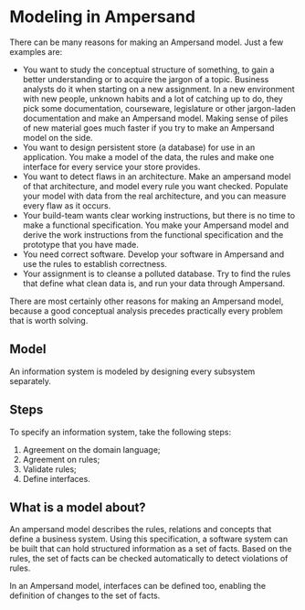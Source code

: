 # Modeling in Ampersand

There can be many reasons for making an Ampersand model. Just a few examples are:

* You want to study the conceptual structure of something, to gain a better understanding or to acquire the jargon of a topic. Business analysts do it when starting on a new assignment. In a new environment with new people, unknown habits and a lot of catching up to do, they pick some documentation, courseware, legislature or other jargon-laden documentation and make an Ampersand model. Making sense of piles of new material goes much faster if you try to make an Ampersand model on the side.
* You want to design persistent store \(a database\) for use in an application. You make a model of the data, the rules and make one interface for every service your store provides.
* You want to detect flaws in an architecture. Make an ampersand model of that architecture, and model every rule you want checked. Populate your model with data from the real architecture, and you can measure every flaw as it occurs.
* Your build-team wants clear working instructions, but there is no time to make a functional specification. You make your Ampersand model and derive the work instructions from the functional specification and the prototype that you have made.
* You need correct software. Develop your software in Ampersand and use the rules to establish correctness.
* Your assignment is to cleanse a polluted database. Try to find the rules that define what clean data is, and run your data through Ampersand.

There are most certainly other reasons for making an Ampersand model, because a good conceptual analysis precedes practically every problem that is worth solving.

## Model

An information system is modeled by designing every subsystem separately.

## Steps

To specify an information system, take the following steps:  
1. Agreement on the domain language;  
2. Agreement on rules;  
3. Validate rules;  
4. Define interfaces.

## What is a model about?

An ampersand model describes the rules, relations and concepts that define a business system. Using this specification, a software system can be built that can hold structured information as a set of facts. Based on the rules, the set of facts can be checked automatically to detect violations of rules.

In an Ampersand model, interfaces can be defined too, enabling the definition of changes to the set of facts.

